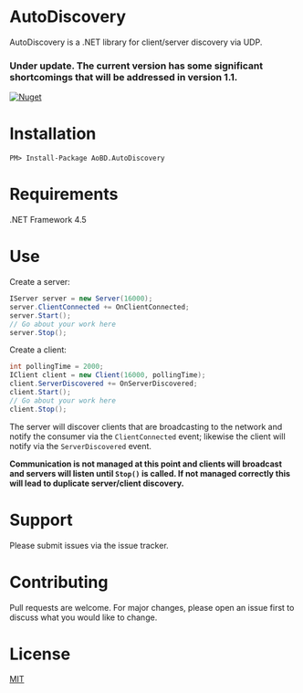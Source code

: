 # AutoDiscovery

AutoDiscovery is a .NET library for client/server discovery via UDP.

### Under update. The current version has some significant shortcomings that will be addressed in version 1.1.

[![Nuget](https://img.shields.io/nuget/v/AoBD.AutoDiscovery.svg)](https://www.nuget.org/packages/AoBD.AutoDiscovery/)

# Installation

` PM> Install-Package AoBD.AutoDiscovery ` 

# Requirements
.NET Framework 4.5

# Use

Create a server:
```csharp
IServer server = new Server(16000);
server.ClientConnected += OnClientConnected;
server.Start();
// Go about your work here
server.Stop();
```

Create a client:
```csharp
int pollingTime = 2000;
IClient client = new Client(16000, pollingTime);
client.ServerDiscovered += OnServerDiscovered;
client.Start();
// Go about your work here
client.Stop();
```

The server will discover clients that are broadcasting to the network and notify the consumer via the `ClientConnected` event; likewise the client will notify via the `ServerDiscovered` event.

**Communication is not managed at this point and clients will broadcast and servers will listen until `Stop()` is called. If not managed correctly this will lead to duplicate server/client discovery.**

# Support
Please submit issues via the issue tracker.

# Contributing
Pull requests are welcome. For major changes, please open an issue first to discuss what you would like to change.

# License
[MIT](https://github.com/huffSamuel/AutoDiscovery/blob/master/LICENSE)
